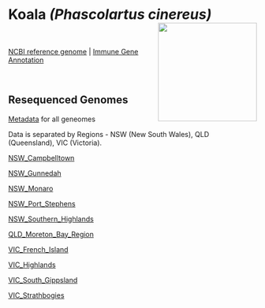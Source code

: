 # **Koala** *(Phascolartus cinereus)* <img src = "https://github.com/awgg-lab/australasiangenomes/blob/main/images/Phascolartus_cinereus.jpg" width = 200 align = "right">

<br>

[NCBI reference genome](https://www.ncbi.nlm.nih.gov/assembly/GCF_002099425.1/) | [Immune Gene Annotation]()

<br>

## Resequenced Genomes

[Metadata]() for all geneomes

Data is separated by Regions - NSW (New South Wales), QLD (Queensland), VIC (Victoria).

[NSW_Campbelltown]()

[NSW_Gunnedah]()

[NSW_Monaro]()

[NSW_Port_Stephens]()

[NSW_Southern_Highlands]()

[QLD_Moreton_Bay_Region]()

[VIC_French_Island]()

[VIC_Highlands]()

[VIC_South_Gippsland]()

[VIC_Strathbogies]()

<br>
